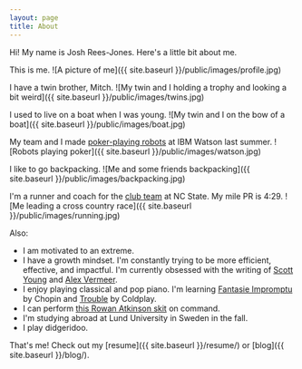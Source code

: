 ```yaml
---
layout: page
title: About
---
```


Hi! My name is Josh Rees-Jones. Here's a little bit about me.

This is me.
![A picture of me]({{ site.baseurl }}/public/images/profile.jpg)

I have a twin brother, Mitch.
![My twin and I holding a trophy and looking a bit weird]({{ site.baseurl }}/public/images/twins.jpg)

I used to live on a boat when I was young.
![My twin and I on the bow of a boat]({{ site.baseurl }}/public/images/boat.jpg)

My team and I made [poker-playing robots](https://www.youtube.com/watch?v=WLgWSh6EKPQ) at IBM Watson last summer.
![Robots playing poker]({{ site.baseurl }}/public/images/watson.jpg)

I like to go backpacking.
![Me and some friends backpacking]({{ site.baseurl }}/public/images/backpacking.jpg)

I'm a runner and coach for the [club team](https://clubs.ncsu.edu/crosscountry/) at NC State. My mile PR is 4:29.
![Me leading a cross country race]({{ site.baseurl }}/public/images/running.jpg)

Also:

- I am motivated to an extreme.
- I have a growth mindset. I'm constantly trying to be more efficient, effective, and impactful. I'm currently obsessed with the writing of [Scott Young](https://www.scotthyoung.com/blog/) and [Alex Vermeer](https://alexvermeer.com/).
- I enjoy playing classical and pop piano. I'm learning [Fantasie Impromptu](https://www.youtube.com/watch?v=tvm2ZsRv3C8) by Chopin and [Trouble](https://www.youtube.com/watch?v=kcASPx3-HuI) by Coldplay.
- I can perform [this Rowan Atkinson skit](https://www.youtube.com/watch?v=umRRCkspaQU) on command.
- I'm studying abroad at Lund University in Sweden in the fall.
- I play didgeridoo.

That's me! Check out my [resume]({{ site.baseurl }}/resume/) or [blog]({{ site.baseurl }}/blog/).
